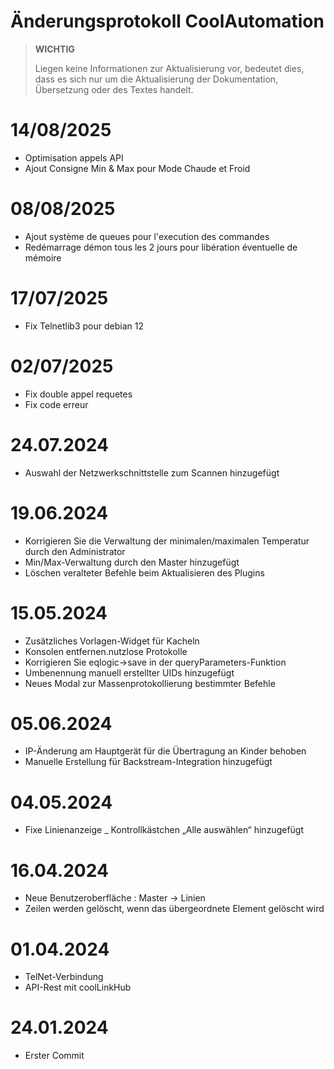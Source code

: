 # Änderungsprotokoll CoolAutomation


>**WICHTIG**
>
>Liegen keine Informationen zur Aktualisierung vor, bedeutet dies, dass es sich nur um die Aktualisierung der Dokumentation, Übersetzung oder des Textes handelt.


# 14/08/2025

- Optimisation appels API
- Ajout Consigne Min & Max pour Mode Chaude et Froid

# 08/08/2025
- Ajout système de queues pour l'execution des commandes
- Redémarrage démon tous les 2 jours pour libération éventuelle de mémoire

# 17/07/2025
- Fix Telnetlib3 pour debian 12


# 02/07/2025
- Fix double appel requetes
- Fix code erreur

# 24.07.2024
- Auswahl der Netzwerkschnittstelle zum Scannen hinzugefügt

# 19.06.2024

- Korrigieren Sie die Verwaltung der minimalen/maximalen Temperatur durch den Administrator
- Min/Max-Verwaltung durch den Master hinzugefügt
- Löschen veralteter Befehle beim Aktualisieren des Plugins


# 15.05.2024

- Zusätzliches Vorlagen-Widget für Kacheln
- Konsolen entfernen.nutzlose Protokolle
- Korrigieren Sie eqlogic->save in der queryParameters-Funktion
- Umbenennung manuell erstellter UIDs hinzugefügt
- Neues Modal zur Massenprotokollierung bestimmter Befehle


# 05.06.2024

- IP-Änderung am Hauptgerät für die Übertragung an Kinder behoben
- Manuelle Erstellung für Backstream-Integration hinzugefügt

# 04.05.2024

- Fixe Linienanzeige
_ Kontrollkästchen „Alle auswählen“ hinzugefügt

# 16.04.2024

- Neue Benutzeroberfläche :  Master -> Linien
- Zeilen werden gelöscht, wenn das übergeordnete Element gelöscht wird


# 01.04.2024

- TelNet-Verbindung
- API-Rest mit coolLinkHub

# 24.01.2024

- Erster Commit

